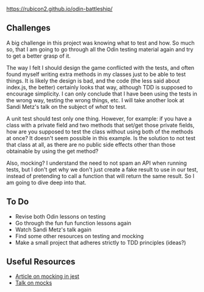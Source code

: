 https://rubicon2.github.io/odin-battleship/

## Challenges
A big challenge in this project was knowing what to test and how. So much so, that I am going to go through all the Odin testing material again and try to get a better grasp of it.

The way I felt I should design the game conflicted with the tests, and often found myself writing extra methods in my classes just to be able to test things. It is likely the design is bad, and the code (the less said about index.js, the better) certainly looks that way, although TDD is supposed to encourage simplicity. I can only conclude that I have been using the tests in the wrong way, testing the wrong things, etc. I will take another look at Sandi Metz's talk on the subject of _what_ to test. 

A unit test should test only one thing. However, for example: if you have a class with a private field and two methods that set/get those private fields, how are you supposed to test the class without using both of the methods at once? It doesn't seem possible in this example. Is the solution to not test that class at all, as there are no public side effects other than those obtainable by using the get method? 

Also, mocking? I understand the need to not spam an API when running tests, but I don't get why we don't just create a fake result to use in our test, instead of pretending to call a function that will return the same result. So I am going to dive deep into that. 

## To Do
- Revise both Odin lessons on testing
- Go through the fun fun function lessons again
- Watch Sandi Metz's talk again
- Find some other resources on testing and mocking
- Make a small project that adheres strictly to TDD principles (ideas?)

## Useful Resources
- [Article on mocking in jest](https://medium.com/@rickhanlonii/understanding-jest-mocks-f0046c68e53c)
- [Talk on mocks](https://www.youtube.com/watch?v=Af4M8GMoxi4)

